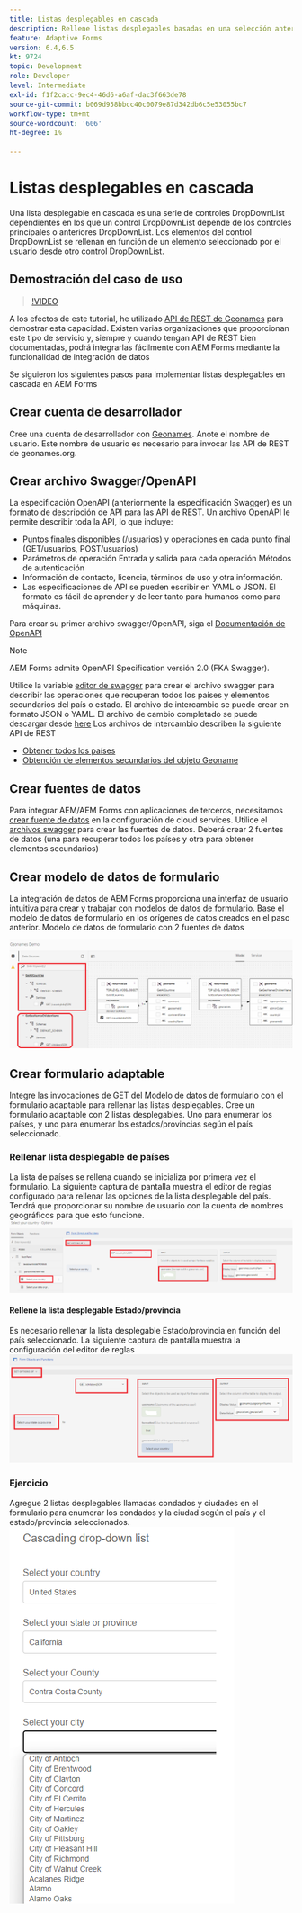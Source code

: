 ```yaml
---
title: Listas desplegables en cascada
description: Rellene listas desplegables basadas en una selección anterior de lista desplegable.
feature: Adaptive Forms
version: 6.4,6.5
kt: 9724
topic: Development
role: Developer
level: Intermediate
exl-id: f1f2cacc-9ec4-46d6-a6af-dac3f663de78
source-git-commit: b069d958bbcc40c0079e87d342db6c5e53055bc7
workflow-type: tm+mt
source-wordcount: '606'
ht-degree: 1%

---
```


# Listas desplegables en cascada

Una lista desplegable en cascada es una serie de controles DropDownList dependientes en los que un control DropDownList depende de los controles principales o anteriores DropDownList. Los elementos del control DropDownList se rellenan en función de un elemento seleccionado por el usuario desde otro control DropDownList.

## Demostración del caso de uso

>[!VIDEO](https://video.tv.adobe.com/v/340344?quality=9&learn=on)

A los efectos de este tutorial, he utilizado [API de REST de Geonames](http://api.geonames.org/) para demostrar esta capacidad.
Existen varias organizaciones que proporcionan este tipo de servicio y, siempre y cuando tengan API de REST bien documentadas, podrá integrarlas fácilmente con AEM Forms mediante la funcionalidad de integración de datos

Se siguieron los siguientes pasos para implementar listas desplegables en cascada en AEM Forms

## Crear cuenta de desarrollador

Cree una cuenta de desarrollador con [Geonames](https://www.geonames.org/login). Anote el nombre de usuario. Este nombre de usuario es necesario para invocar las API de REST de geonames.org.

## Crear archivo Swagger/OpenAPI

La especificación OpenAPI (anteriormente la especificación Swagger) es un formato de descripción de API para las API de REST. Un archivo OpenAPI le permite describir toda la API, lo que incluye:

* Puntos finales disponibles (/usuarios) y operaciones en cada punto final (GET/usuarios, POST/usuarios)
* Parámetros de operación Entrada y salida para cada operación Métodos de autenticación
* Información de contacto, licencia, términos de uso y otra información.
* Las especificaciones de API se pueden escribir en YAML o JSON. El formato es fácil de aprender y de leer tanto para humanos como para máquinas.

Para crear su primer archivo swagger/OpenAPI, siga el [Documentación de OpenAPI](https://swagger.io/docs/specification/2-0/basic-structure/)

>[!NOTE]
> AEM Forms admite OpenAPI Specification versión 2.0 (FKA Swagger).

Utilice la variable [editor de swagger](https://editor.swagger.io/) para crear el archivo swagger para describir las operaciones que recuperan todos los países y elementos secundarios del país o estado. El archivo de intercambio se puede crear en formato JSON o YAML. El archivo de cambio completado se puede descargar desde [here](assets/swagger-files.zip)
Los archivos de intercambio describen la siguiente API de REST
* [Obtener todos los países](http://api.geonames.org/countryInfoJSON?username=yourusername)
* [Obtención de elementos secundarios del objeto Geoname](http://api.geonames.org/childrenJSON?formatted=true&amp;geonameId=6252001&amp;username=yourusername)

## Crear fuentes de datos

Para integrar AEM/AEM Forms con aplicaciones de terceros, necesitamos [crear fuente de datos](https://experienceleague.adobe.com/docs/experience-manager-learn/forms/ic-web-channel-tutorial/parttwo.html) en la configuración de cloud services. Utilice el [archivos swagger](assets/swagger-files.zip) para crear las fuentes de datos.
Deberá crear 2 fuentes de datos (una para recuperar todos los países y otra para obtener elementos secundarios)


## Crear modelo de datos de formulario

La integración de datos de AEM Forms proporciona una interfaz de usuario intuitiva para crear y trabajar con [modelos de datos de formulario](https://experienceleague.adobe.com/docs/experience-manager-65/forms/form-data-model/create-form-data-models.html). Base el modelo de datos de formulario en los orígenes de datos creados en el paso anterior. Modelo de datos de formulario con 2 fuentes de datos

![fdm](assets/geonames-fdm.png)


## Crear formulario adaptable

Integre las invocaciones de GET del Modelo de datos de formulario con el formulario adaptable para rellenar las listas desplegables.
Cree un formulario adaptable con 2 listas desplegables. Uno para enumerar los países, y uno para enumerar los estados/provincias según el país seleccionado.

### Rellenar lista desplegable de países

La lista de países se rellena cuando se inicializa por primera vez el formulario. La siguiente captura de pantalla muestra el editor de reglas configurado para rellenar las opciones de la lista desplegable del país. Tendrá que proporcionar su nombre de usuario con la cuenta de nombres geográficos para que esto funcione.
![get-countries](assets/get-countries-rule-editor.png)

#### Rellene la lista desplegable Estado/provincia

Es necesario rellenar la lista desplegable Estado/provincia en función del país seleccionado. La siguiente captura de pantalla muestra la configuración del editor de reglas
![state-provincia-options](assets/state-province-options.png)

### Ejercicio

Agregue 2 listas desplegables llamadas condados y ciudades en el formulario para enumerar los condados y la ciudad según el país y el estado/provincia seleccionados.
![ejercicio](assets/cascading-drop-down-exercise.png)
